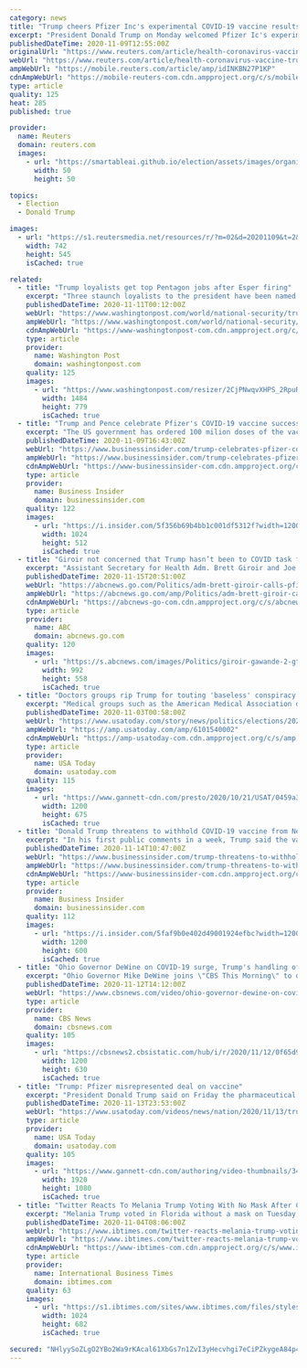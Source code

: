 ```yaml
---
category: news
title: "Trump cheers Pfizer Inc's experimental COVID-19 vaccine results"
excerpt: "President Donald Trump on Monday welcomed Pfizer Ic's experimental COVID-19 vaccine results, and the stock market boost it brought."
publishedDateTime: 2020-11-09T12:55:00Z
originalUrl: "https://www.reuters.com/article/health-coronavirus-vaccine-trump-idINKBN27P1KP"
webUrl: "https://www.reuters.com/article/health-coronavirus-vaccine-trump-idINKBN27P1KP"
ampWebUrl: "https://mobile.reuters.com/article/amp/idINKBN27P1KP"
cdnAmpWebUrl: "https://mobile-reuters-com.cdn.ampproject.org/c/s/mobile.reuters.com/article/amp/idINKBN27P1KP"
type: article
quality: 125
heat: 285
published: true

provider:
  name: Reuters
  domain: reuters.com
  images:
    - url: "https://smartableai.github.io/election/assets/images/organizations/reuters.com-50x50.jpg"
      width: 50
      height: 50

topics:
  - Election
  - Donald Trump

images:
  - url: "https://s1.reutersmedia.net/resources/r/?m=02&d=20201109&t=2&i=1540528434&w=&fh=545px&fw=&ll=&pl=&sq=&r=LYNXMPEGA80VA"
    width: 742
    height: 545
    isCached: true

related:
  - title: "Trump loyalists get top Pentagon jobs after Esper firing"
    excerpt: "Three staunch loyalists to the president have been named to top defense jobs just a day after President Donald Trump fired Defense Secretary Mark Esper"
    publishedDateTime: 2020-11-11T00:12:00Z
    webUrl: "https://www.washingtonpost.com/world/national-security/trump-loyalists-get-top-pentagon-jobs-after-esper-firing/2020/11/10/9287323c-23b2-11eb-9c4a-0dc6242c4814_story.html?amp%3Butm_medium=referral&amp%3Butm_campaign=wp_world"
    ampWebUrl: "https://www.washingtonpost.com/world/national-security/trump-loyalists-get-top-pentagon-jobs-after-esper-firing/2020/11/10/9287323c-23b2-11eb-9c4a-0dc6242c4814_story.html?outputType=amp"
    cdnAmpWebUrl: "https://www-washingtonpost-com.cdn.ampproject.org/c/s/www.washingtonpost.com/world/national-security/trump-loyalists-get-top-pentagon-jobs-after-esper-firing/2020/11/10/9287323c-23b2-11eb-9c4a-0dc6242c4814_story.html?outputType=amp"
    type: article
    provider:
      name: Washington Post
      domain: washingtonpost.com
    quality: 125
    images:
      - url: "https://www.washingtonpost.com/resizer/2CjPNwqvXHPS_2RpuRTKY-p3eVo=/1484x0/www.washingtonpost.com/pb/resources/img/twp-social-share.png"
        width: 1484
        height: 779
        isCached: true
  - title: "Trump and Pence celebrate Pfizer's COVID-19 vaccine success, but the government didn't fund its development"
    excerpt: "The US government has ordered 100 milion doses of the vaccine, which will not be immediately distributed as it must still be evaulated by the FDA."
    publishedDateTime: 2020-11-09T16:43:00Z
    webUrl: "https://www.businessinsider.com/trump-celebrates-pfizer-covid-19-vaccine-but-government-didnt-fund-2020-11"
    ampWebUrl: "https://www.businessinsider.com/trump-celebrates-pfizer-covid-19-vaccine-but-government-didnt-fund-2020-11?amp"
    cdnAmpWebUrl: "https://www-businessinsider-com.cdn.ampproject.org/c/s/www.businessinsider.com/trump-celebrates-pfizer-covid-19-vaccine-but-government-didnt-fund-2020-11?amp"
    type: article
    provider:
      name: Business Insider
      domain: businessinsider.com
    quality: 122
    images:
      - url: "https://i.insider.com/5f356b69b4bb1c001df5312f?width=1200&format=jpeg"
        width: 1024
        height: 512
        isCached: true
  - title: "Giroir not concerned that Trump hasn’t been to COVID task force meeting in months"
    excerpt: "Assistant Secretary for Health Adm. Brett Giroir and Joe Biden's COVID-19 advisory board member Dr. Atul Gawande appeared on ABC's \"This Week.\""
    publishedDateTime: 2020-11-15T20:51:00Z
    webUrl: "https://abcnews.go.com/Politics/adm-brett-giroir-calls-pfizer-vaccine-news-game/story?id=74210348"
    ampWebUrl: "https://abcnews.go.com/amp/Politics/adm-brett-giroir-calls-pfizer-vaccine-news-game/story?id=74210348"
    cdnAmpWebUrl: "https://abcnews-go-com.cdn.ampproject.org/c/s/abcnews.go.com/amp/Politics/adm-brett-giroir-calls-pfizer-vaccine-news-game/story?id=74210348"
    type: article
    provider:
      name: ABC
      domain: abcnews.go.com
    quality: 120
    images:
      - url: "https://s.abcnews.com/images/Politics/giroir-gawande-2-gty-rc-201114_1605388280642_hpMain_16x9_992.jpg"
        width: 992
        height: 558
        isCached: true
  - title: "Doctors groups rip Trump for touting 'baseless' conspiracy theory over COVID-19 death count"
    excerpt: "Medical groups such as the American Medical Association denounced President Trump's claim that doctors inflate COVID-19 deaths, calling it \"malicious.\""
    publishedDateTime: 2020-11-03T00:58:00Z
    webUrl: "https://www.usatoday.com/story/news/politics/elections/2020/10/31/trump-claims-doctors-profiting-attributing-deaths-covid-19/6101540002/"
    ampWebUrl: "https://amp.usatoday.com/amp/6101540002"
    cdnAmpWebUrl: "https://amp-usatoday-com.cdn.ampproject.org/c/s/amp.usatoday.com/amp/6101540002"
    type: article
    provider:
      name: USA Today
      domain: usatoday.com
    quality: 115
    images:
      - url: "https://www.gannett-cdn.com/presto/2020/10/21/USAT/0459a32d-74c8-4f53-92c8-21a217e8b8ed-AP_Election_2020_Trump_5.jpg?auto=webp&crop=3232,1818,x1,y114&format=pjpg&width=1200"
        width: 1200
        height: 675
        isCached: true
  - title: "Donald Trump threatens to withhold COVID-19 vaccine from New York in new feud with Governor Cuomo"
    excerpt: "In his first public comments in a week, Trump said the vaccine would not be available to residents of New York, accusing Cuomo, of playing politics."
    publishedDateTime: 2020-11-14T10:47:00Z
    webUrl: "https://www.businessinsider.com/trump-threatens-to-withhold-vaccine-new-york-feuds-with-cuomo-2020-11"
    ampWebUrl: "https://www.businessinsider.com/trump-threatens-to-withhold-vaccine-new-york-feuds-with-cuomo-2020-11?amp"
    cdnAmpWebUrl: "https://www-businessinsider-com.cdn.ampproject.org/c/s/www.businessinsider.com/trump-threatens-to-withhold-vaccine-new-york-feuds-with-cuomo-2020-11?amp"
    type: article
    provider:
      name: Business Insider
      domain: businessinsider.com
    quality: 112
    images:
      - url: "https://i.insider.com/5faf9b0e402d49001924efbc?width=1200&format=jpeg"
        width: 1200
        height: 600
        isCached: true
  - title: "Ohio Governor DeWine on COVID-19 surge, Trump's handling of pandemic"
    excerpt: "Ohio Governor Mike DeWine joins \"CBS This Morning\" to discuss the surge in COVID-19 cases in his state, Ohio's safety measures and President Trump's handling of the pandemic."
    publishedDateTime: 2020-11-12T14:12:00Z
    webUrl: "https://www.cbsnews.com/video/ohio-governor-dewine-on-covid-19-surge-trumps-handling-of-pandemic/"
    type: article
    provider:
      name: CBS News
      domain: cbsnews.com
    quality: 105
    images:
      - url: "https://cbsnews2.cbsistatic.com/hub/i/r/2020/11/12/0f65d96a-bfad-4897-b3ab-b9c13583cbee/thumbnail/1200x630/587b03637ada4a8fdfbc5424e83db1e2/cbsn-fusion-ohio-governor-dewine-on-covid-19-surge-trumps-handling-of-pandemic-thumbnail-586552-640x360.jpg"
        width: 1200
        height: 630
        isCached: true
  - title: "Trump: Pfizer misrepresented deal on vaccine"
    excerpt: "President Donald Trump said on Friday the pharmaceutical giant Pfizer misrepresented a deal it struck with the US government over a vaccine to combat the coronavirus pandemic. (Nov. 13)"
    publishedDateTime: 2020-11-13T23:53:00Z
    webUrl: "https://www.usatoday.com/videos/news/nation/2020/11/13/trump-pfizer-misrepresented-deal-vaccine/6286279002/"
    type: article
    provider:
      name: USA Today
      domain: usatoday.com
    quality: 105
    images:
      - url: "https://www.gannett-cdn.com/authoring/video-thumbnails/341f3d48-7173-4b66-a0d3-1c4d5ac33da7_poster.jpg?quality=10"
        width: 1920
        height: 1080
        isCached: true
  - title: "Twitter Reacts To Melania Trump Voting With No Mask After Contracting COVID-19: ‘Disrespectful'"
    excerpt: "Melania Trump voted in Florida without a mask on Tuesday, and Twitter is not happy. Some netizens pointed out that it was \"disrespectful\" of her to ditch a face covering after having contracted COVID-19 herself."
    publishedDateTime: 2020-11-04T08:06:00Z
    webUrl: "https://www.ibtimes.com/twitter-reacts-melania-trump-voting-no-mask-after-contracting-covid-19-disrespectful-3076064"
    ampWebUrl: "https://www.ibtimes.com/twitter-reacts-melania-trump-voting-no-mask-after-contracting-covid-19-disrespectful-3076064?amp=1"
    cdnAmpWebUrl: "https://www-ibtimes-com.cdn.ampproject.org/c/s/www.ibtimes.com/twitter-reacts-melania-trump-voting-no-mask-after-contracting-covid-19-disrespectful-3076064?amp=1"
    type: article
    provider:
      name: International Business Times
      domain: ibtimes.com
    quality: 63
    images:
      - url: "https://s1.ibtimes.com/sites/www.ibtimes.com/files/styles/full/public/2020/09/04/in-a-rare-public-statement-us-first-lady.jpg"
        width: 1024
        height: 682
        isCached: true

secured: "NHlyySoZLgO2YBo2Wa9rKAcal61XbGs7n1ZvI3yHecvhgi7eCiPZkygeA84p4ED8rr3oJp9L7xoF5jHUXryoaPsvZ9C5vWKqpy9Q7mz5t82Ca78wvL8V8Iuq9vpim9j6zdB6DltfHa4thL5TlVb3ZyrZJ3ISvNwodOPtLm4Bln6ZrBb7XuP8h8NZw90R70KbLAJCkPxBWN23DRVQwsN/WZ4bJkQbKVfms4feN6diu8+tZnxs1LuqDiy1NBRx98YFb61NL5KHxNTwAdf5YNRJEOFuZJEL0qdwMSyusWqS6QamTNn6czxaszX/pA+32NhfDeVkMUT/Y4nVnQdqkH9PRsVNaltQBP3FsNF4o2HaiG4=;5vhKZAVNIV+TtzU7NEHmhQ=="
---
```



